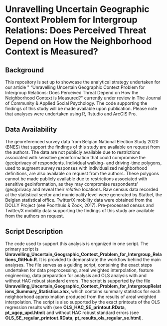 # Unravelling Uncertain Geographic Context Problem for Intergroup Relations: Does Perceived Threat Depend on How the Neighborhood Context is Measured?

## Background

This repository is set up to showcase the analytical strategy undertaken for our article " “Unravelling Uncertain Geographic Context Problem for Intergroup Relations: Does Perceived Threat Depend on How the Neighborhood Context is Measured?" currently under review in The Journal of Community & Applied Social Psychology. The code supporting the findings of this study will be made available upon publication. Please note that analyses were undertaken using R, Rstudio and ArcGIS Pro.

## Data Availability

The georeferenced survey data from Belgian National Election Study 2020 (BNES) that support the findings of this study are available on request from the authors. The data are not publicly available due to restrictions associated with sensitive geoinformation that could compromise the (geo)privacy of respondents. Individual walking- and driving-time polygons, used to augment survey responses with individualized neighborhood definitions, are also available on request from the authors. These polygons cannot be made publicly available due to restrictions associated with sensitive geoinformation, as they may compromise respondents’ (geo)privacy and reveal their *relative* locations. Raw census data recorded at the statistical sector and municipality level were generated by Statbel, the Belgian statistical office. Twitter/X mobility data were obtained from the DOLLY Project (see Poorthuis & Zook, 2017). Pre-processed census and Twitter/X mobility data supporting the findings of this study are available from the authors on request.

## Script Description

The code used to support this analysis is organized in one script. The primary script is **Unravelling_Uncertain_Geographic_Context_Problem_for_Intergroup_Relations_GitHub.R**. It is provided to demonstrate the workflow behind the main analyses. The file serves as a guiding script, containing the exact steps undertaken for data preprocessing, areal weighted interpolation, feature engineering, data preparation for analysis and OLS analysis with and without HAC robust standard errors. The script is supported by the file **Unravelling_Uncertain_Geographic_Context_Problem_for_IntergroupRelations_Summary_Statistics.xlsx**, which contains summary statistics for each neighborhood approximation produced from the results of areal weighted interpolation. The script is also supported by the exact printouts of the OLS regression results with (see **OLS_HAC_SE_printout.RData**, **pt_ugcp_upd.html**) and without HAC robust standard errors (see **OLS_SE_regular_printout.RData**, **pt_results_ols_regular_se.html**). 
